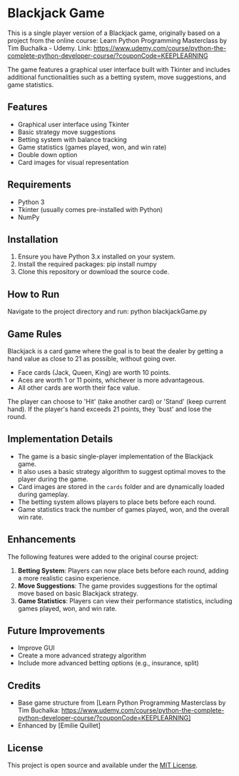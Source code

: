 # Blackjack Game

This is a single player version of a Blackjack game, originally based on a project from the online course: 
Learn Python Programming Masterclass by Tim Buchalka - Udemy. 
Link: https://www.udemy.com/course/python-the-complete-python-developer-course/?couponCode=KEEPLEARNING

The game features a graphical user interface built with Tkinter and includes additional functionalities such as a betting system, move suggestions, and game statistics.

## Features

- Graphical user interface using Tkinter
- Basic strategy move suggestions
- Betting system with balance tracking
- Game statistics (games played, won, and win rate)
- Double down option
- Card images for visual representation

## Requirements

- Python 3
- Tkinter (usually comes pre-installed with Python)
- NumPy

## Installation

1. Ensure you have Python 3.x installed on your system.
2. Install the required packages: pip install numpy
3. Clone this repository or download the source code.

## How to Run

Navigate to the project directory and run: python blackjackGame.py

## Game Rules

Blackjack is a card game where the goal is to beat the dealer by getting a hand value as close to 21 as possible, without going over. 

- Face cards (Jack, Queen, King) are worth 10 points.
- Aces are worth 1 or 11 points, whichever is more advantageous.
- All other cards are worth their face value.

The player can choose to 'Hit' (take another card) or 'Stand' (keep current hand). If the player's hand exceeds 21 points, they 'bust' and lose the round.

## Implementation Details

- The game is a basic single-player implementation of the Blackjack game. 
- It also uses a basic strategy algorithm to suggest optimal moves to the player during the game.
- Card images are stored in the `cards` folder and are dynamically loaded during gameplay.
- The betting system allows players to place bets before each round.
- Game statistics track the number of games played, won, and the overall win rate.

## Enhancements

The following features were added to the original course project:

1. **Betting System**: Players can now place bets before each round, adding a more realistic casino experience.
2. **Move Suggestions**: The game provides suggestions for the optimal move based on basic Blackjack strategy.
3. **Game Statistics**: Players can view their performance statistics, including games played, won, and win rate.

## Future Improvements

- Improve GUI 
- Create a more advanced strategy algorithm
- Include more advanced betting options (e.g., insurance, split)

## Credits

- Base game structure from [Learn Python Programming Masterclass by Tim Buchalka: https://www.udemy.com/course/python-the-complete-python-developer-course/?couponCode=KEEPLEARNING]
- Enhanced by [Emilie Quillet]

## License

This project is open source and available under the [MIT License](LICENSE).